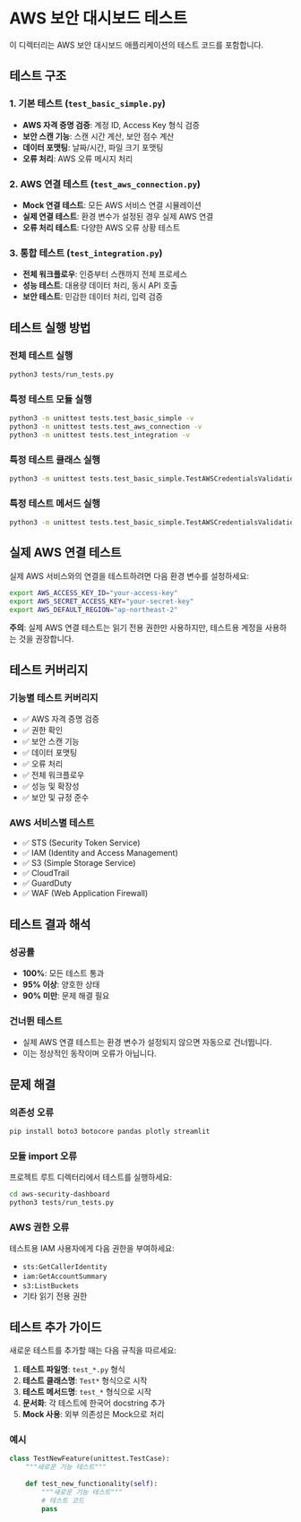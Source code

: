 # AWS 보안 대시보드 테스트

이 디렉터리는 AWS 보안 대시보드 애플리케이션의 테스트 코드를 포함합니다.

## 테스트 구조

### 1. 기본 테스트 (`test_basic_simple.py`)
- **AWS 자격 증명 검증**: 계정 ID, Access Key 형식 검증
- **보안 스캔 기능**: 스캔 시간 계산, 보안 점수 계산
- **데이터 포맷팅**: 날짜/시간, 파일 크기 포맷팅
- **오류 처리**: AWS 오류 메시지 처리

### 2. AWS 연결 테스트 (`test_aws_connection.py`)
- **Mock 연결 테스트**: 모든 AWS 서비스 연결 시뮬레이션
- **실제 연결 테스트**: 환경 변수가 설정된 경우 실제 AWS 연결
- **오류 처리 테스트**: 다양한 AWS 오류 상황 테스트

### 3. 통합 테스트 (`test_integration.py`)
- **전체 워크플로우**: 인증부터 스캔까지 전체 프로세스
- **성능 테스트**: 대용량 데이터 처리, 동시 API 호출
- **보안 테스트**: 민감한 데이터 처리, 입력 검증

## 테스트 실행 방법

### 전체 테스트 실행
```bash
python3 tests/run_tests.py
```

### 특정 테스트 모듈 실행
```bash
python3 -m unittest tests.test_basic_simple -v
python3 -m unittest tests.test_aws_connection -v
python3 -m unittest tests.test_integration -v
```

### 특정 테스트 클래스 실행
```bash
python3 -m unittest tests.test_basic_simple.TestAWSCredentialsValidation -v
```

### 특정 테스트 메서드 실행
```bash
python3 -m unittest tests.test_basic_simple.TestAWSCredentialsValidation.test_account_id_format_validation -v
```

## 실제 AWS 연결 테스트

실제 AWS 서비스와의 연결을 테스트하려면 다음 환경 변수를 설정하세요:

```bash
export AWS_ACCESS_KEY_ID="your-access-key"
export AWS_SECRET_ACCESS_KEY="your-secret-key"
export AWS_DEFAULT_REGION="ap-northeast-2"
```

**주의**: 실제 AWS 연결 테스트는 읽기 전용 권한만 사용하지만, 테스트용 계정을 사용하는 것을 권장합니다.

## 테스트 커버리지

### 기능별 테스트 커버리지
- ✅ AWS 자격 증명 검증
- ✅ 권한 확인
- ✅ 보안 스캔 기능
- ✅ 데이터 포맷팅
- ✅ 오류 처리
- ✅ 전체 워크플로우
- ✅ 성능 및 확장성
- ✅ 보안 및 규정 준수

### AWS 서비스별 테스트
- ✅ STS (Security Token Service)
- ✅ IAM (Identity and Access Management)
- ✅ S3 (Simple Storage Service)
- ✅ CloudTrail
- ✅ GuardDuty
- ✅ WAF (Web Application Firewall)

## 테스트 결과 해석

### 성공률
- **100%**: 모든 테스트 통과
- **95% 이상**: 양호한 상태
- **90% 미만**: 문제 해결 필요

### 건너뛴 테스트
- 실제 AWS 연결 테스트는 환경 변수가 설정되지 않으면 자동으로 건너뜁니다.
- 이는 정상적인 동작이며 오류가 아닙니다.

## 문제 해결

### 의존성 오류
```bash
pip install boto3 botocore pandas plotly streamlit
```

### 모듈 import 오류
프로젝트 루트 디렉터리에서 테스트를 실행하세요:
```bash
cd aws-security-dashboard
python3 tests/run_tests.py
```

### AWS 권한 오류
테스트용 IAM 사용자에게 다음 권한을 부여하세요:
- `sts:GetCallerIdentity`
- `iam:GetAccountSummary`
- `s3:ListBuckets`
- 기타 읽기 전용 권한

## 테스트 추가 가이드

새로운 테스트를 추가할 때는 다음 규칙을 따르세요:

1. **테스트 파일명**: `test_*.py` 형식
2. **테스트 클래스명**: `Test*` 형식으로 시작
3. **테스트 메서드명**: `test_*` 형식으로 시작
4. **문서화**: 각 테스트에 한국어 docstring 추가
5. **Mock 사용**: 외부 의존성은 Mock으로 처리

### 예시
```python
class TestNewFeature(unittest.TestCase):
    """새로운 기능 테스트"""
    
    def test_new_functionality(self):
        """새로운 기능 테스트"""
        # 테스트 코드
        pass
```